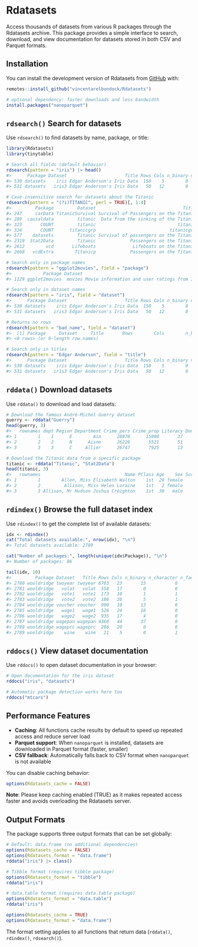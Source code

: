 
<!-- README.md is generated from README.Rmd. Please edit that file -->

# Rdatasets

<!-- badges: start -->

<!-- badges: end -->

Access thousands of datasets from various R packages through the
Rdatasets archive. This package provides a simple interface to search,
download, and view documentation for datasets stored in both CSV and
Parquet formats.

## Installation

You can install the development version of Rdatasets from
[GitHub](https://github.com/vincentarelbundock/Rdatasetspkg) with:

``` r
remotes::install_github("vincentarelbundock/Rdatasets")

# optional dependency: faster downloads and less bandwidth
install.packages("nanoparquet")
```

## `rdsearch()` Search for datasets

Use `rdsearch()` to find datasets by name, package, or title:

``` r
library(Rdatasets)
library(tinytable)

# Search all fields (default behavior)
rdsearch(pattern = "iris") |> head()
#>      Package Dataset                      Title Rows Cols n_binary n_character n_factor n_logical n_numeric                                                                   CSV                                                                    Doc
#> 530 datasets    iris Edgar Anderson's Iris Data  150    5        0           0        1         0         4  https://vincentarelbundock.github.io/Rdatasets/csv/datasets/iris.csv  https://vincentarelbundock.github.io/Rdatasets/doc/datasets/iris.html
#> 531 datasets   iris3 Edgar Anderson's Iris Data   50   12        0           0        0         0        12 https://vincentarelbundock.github.io/Rdatasets/csv/datasets/iris3.csv https://vincentarelbundock.github.io/Rdatasets/doc/datasets/iris3.html

# Case-insensitive search for datasets about the Titanic
rdsearch(pattern = "(?i)TITANIC", perl = TRUE)[, 1:4]
#>         Package         Dataset                                 Title Rows
#> 247     carData TitanicSurvival Survival of Passengers on the Titanic 1309
#> 289  causaldata         titanic  Data from the sinking of the Titanic 2201
#> 323       COUNT         titanic                               titanic 1316
#> 324       COUNT      titanicgrp                            titanicgrp   12
#> 577    datasets         Titanic Survival of passengers on the Titanic   32
#> 2319  Stat2Data         Titanic             Passengers on the Titanic 1313
#> 2612        vcd       Lifeboats              Lifeboats on the Titanic   18
#> 2668   vcdExtra        Titanicp             Passengers on the Titanic 1309

# Search only in package names
rdsearch(pattern = "ggplot2movies", field = "package") 
#>            Package Dataset                                             Title  Rows Cols n_binary n_character n_factor n_logical n_numeric                                                                         CSV                                                                          Doc
#> 1129 ggplot2movies  movies Movie information and user ratings from IMDB.com. 58788   24        7           2        0         0        22 https://vincentarelbundock.github.io/Rdatasets/csv/ggplot2movies/movies.csv https://vincentarelbundock.github.io/Rdatasets/doc/ggplot2movies/movies.html

# Search only in dataset names
rdsearch(pattern = "iris", field = "dataset")
#>      Package Dataset                      Title Rows Cols n_binary n_character n_factor n_logical n_numeric                                                                   CSV                                                                    Doc
#> 530 datasets    iris Edgar Anderson's Iris Data  150    5        0           0        1         0         4  https://vincentarelbundock.github.io/Rdatasets/csv/datasets/iris.csv  https://vincentarelbundock.github.io/Rdatasets/doc/datasets/iris.html
#> 531 datasets   iris3 Edgar Anderson's Iris Data   50   12        0           0        0         0        12 https://vincentarelbundock.github.io/Rdatasets/csv/datasets/iris3.csv https://vincentarelbundock.github.io/Rdatasets/doc/datasets/iris3.html

# Returns no rows
rdsearch(pattern = "bad_name", field = "dataset") 
#>  [1] Package     Dataset     Title       Rows        Cols        n_binary    n_character n_factor    n_logical   n_numeric   CSV         Doc        
#> <0 rows> (or 0-length row.names)

# Search only in titles
rdsearch(pattern = "Edgar Anderson", field = "title")
#>      Package Dataset                      Title Rows Cols n_binary n_character n_factor n_logical n_numeric                                                                   CSV                                                                    Doc
#> 530 datasets    iris Edgar Anderson's Iris Data  150    5        0           0        1         0         4  https://vincentarelbundock.github.io/Rdatasets/csv/datasets/iris.csv  https://vincentarelbundock.github.io/Rdatasets/doc/datasets/iris.html
#> 531 datasets   iris3 Edgar Anderson's Iris Data   50   12        0           0        0         0        12 https://vincentarelbundock.github.io/Rdatasets/csv/datasets/iris3.csv https://vincentarelbundock.github.io/Rdatasets/doc/datasets/iris3.html
```

## `rddata()` Download datasets

Use `rddata()` to download and load datasets:

``` r
# Download the famous André-Michel Guerry dataset
guerry <- rddata("Guerry")
head(guerry, 3)
#>   rownames dept Region Department Crime_pers Crime_prop Literacy Donations Infants Suicides MainCity Wealth Commerce Clergy Crime_parents Infanticide Donation_clergy Lottery Desertion Instruction Prostitutes Distance Area Pop1831
#> 1        1    1      E        Ain      28870      15890       37      5098   33120    35039    2:Med     73       58     11            71          60              69      41        55          46          13  218.372 5762  346.03
#> 2        2    2      N      Aisne      26226       5521       51      8901   14572    12831    2:Med     22       10     82             4          82              36      38        82          24         327   65.945 7369  513.00
#> 3        3    3      C     Allier      26747       7925       13     10973   17044   114121    2:Med     61       66     68            46          42              76      66        16          85          34  161.927 7340  298.26

# Download the Titanic data from a specific package
titanic <- rddata("Titanic", "Stat2Data")
head(titanic, 3)
#>   rownames                                Name PClass Age    Sex Survived SexCode
#> 1        1        Allen, Miss Elisabeth Walton    1st  29 female        1       1
#> 2        2         Allison, Miss Helen Loraine    1st   2 female        0       1
#> 3        3 Allison, Mr Hudson Joshua Creighton    1st  30   male        0       0
```

## `rdindex()` Browse the full dataset index

Use `rdindex()` to get the complete list of available datasets:

``` r
idx <- rdindex()
cat("Total datasets available:", nrow(idx), "\n")
#> Total datasets available: 2789

cat("Number of packages:", length(unique(idx$Package)), "\n")
#> Number of packages: 86

tail(idx, 10)
#>         Package Dataset   Title Rows Cols n_binary n_character n_factor n_logical n_numeric                                                                       CSV                                                                        Doc
#> 2780 wooldridge twoyear twoyear 6763   23       15           0        0         0        23 https://vincentarelbundock.github.io/Rdatasets/csv/wooldridge/twoyear.csv https://vincentarelbundock.github.io/Rdatasets/doc/wooldridge/twoyear.html
#> 2781 wooldridge   volat   volat  558   17        0           0        0         0        17   https://vincentarelbundock.github.io/Rdatasets/csv/wooldridge/volat.csv   https://vincentarelbundock.github.io/Rdatasets/doc/wooldridge/volat.html
#> 2782 wooldridge   vote1   vote1  173   10        1           1        0         0         9   https://vincentarelbundock.github.io/Rdatasets/csv/wooldridge/vote1.csv   https://vincentarelbundock.github.io/Rdatasets/doc/wooldridge/vote1.html
#> 2783 wooldridge   vote2   vote2  186   26        5           1        0         0        25   https://vincentarelbundock.github.io/Rdatasets/csv/wooldridge/vote2.csv   https://vincentarelbundock.github.io/Rdatasets/doc/wooldridge/vote2.html
#> 2784 wooldridge voucher voucher  990   19       13           0        0         0        19 https://vincentarelbundock.github.io/Rdatasets/csv/wooldridge/voucher.csv https://vincentarelbundock.github.io/Rdatasets/doc/wooldridge/voucher.html
#> 2785 wooldridge   wage1   wage1  526   24       16           0        0         0        24   https://vincentarelbundock.github.io/Rdatasets/csv/wooldridge/wage1.csv   https://vincentarelbundock.github.io/Rdatasets/doc/wooldridge/wage1.html
#> 2786 wooldridge   wage2   wage2  935   17        4           0        0         0        17   https://vincentarelbundock.github.io/Rdatasets/csv/wooldridge/wage2.csv   https://vincentarelbundock.github.io/Rdatasets/doc/wooldridge/wage2.html
#> 2787 wooldridge wagepan wagepan 4360   44       37           0        0         0        44 https://vincentarelbundock.github.io/Rdatasets/csv/wooldridge/wagepan.csv https://vincentarelbundock.github.io/Rdatasets/doc/wooldridge/wagepan.html
#> 2788 wooldridge wageprc wageprc  286   20        0           0        0         0        20 https://vincentarelbundock.github.io/Rdatasets/csv/wooldridge/wageprc.csv https://vincentarelbundock.github.io/Rdatasets/doc/wooldridge/wageprc.html
#> 2789 wooldridge    wine    wine   21    5        0           1        0         0         4    https://vincentarelbundock.github.io/Rdatasets/csv/wooldridge/wine.csv    https://vincentarelbundock.github.io/Rdatasets/doc/wooldridge/wine.html
```

## `rddocs()` View dataset documentation

Use `rddocs()` to open dataset documentation in your browser:

``` r
# Open documentation for the iris dataset
rddocs("iris", "datasets")

# Automatic package detection works here too
rddocs("mtcars")
```

## Performance Features

- **Caching**: All functions cache results by default to speed up
  repeated access and reduce server load
- **Parquet support**: When `nanoparquet` is installed, datasets are
  downloaded in Parquet format (faster, smaller)
- **CSV fallback**: Automatically falls back to CSV format when
  `nanoparquet` is not available

You can disable caching behavior:

``` r
options(Rdatasets_cache = FALSE)
```

**Note**: Please keep caching enabled (TRUE) as it makes repeated access
faster and avoids overloading the Rdatasets server.

## Output Formats

The package supports three output formats that can be set globally:

``` r
# Default: data.frame (no additional dependencies)
options(Rdatasets_cache = FALSE)
options(Rdatasets_format = "data.frame")
rddata("iris") |> class()

# Tibble format (requires tibble package)
options(Rdatasets_format = "tibble")
rddata("iris")

# data.table format (requires data.table package)
options(Rdatasets_format = "data.table")
rddata("iris")

options(Rdatasets_cache = TRUE)
options(Rdatasets_format = "data.frame")
```

The format setting applies to all functions that return data
(`rddata()`, `rdindex()`, `rdsearch()`).
